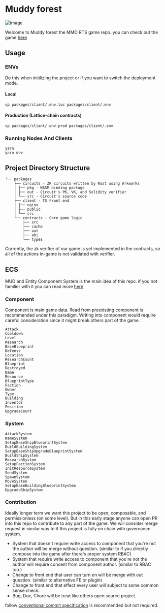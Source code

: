 # Muddy forest

![image](https://user-images.githubusercontent.com/11013287/216083359-0c5f49f3-0291-4417-b95d-21ea5e7c7906.png)

Welcome to Muddy forest the MMO RTS game repo. you can check out the game [here](https://muddyforest.tetrationlab.com/)

## Usage

### ENVs

Do this when initilizing the project or if you want to switch the deployment mode.

#### Local

```
cp packages/client/.env.loc packages/client/.env
```

#### Production (Lattice-chain contracts)

```
cp packages/client/.env.prod packages/client/.env
```

### Running Nodes And Clients

```
yarn
yarn dev
```

## Project Directory Structure

```
└── packages
    ├── circuits - ZK circuits written by Rust using Arkworks
    │ ├── pkg - WASM binding package
    │ ├── out - Circuit's PK, VK, and Solidity verifier
    │ └── src - Circuit's source code
    ├── client - TS Front end
    │ ├── nginx
    │ ├── public
    │ └── src
    └── contracts - Core game logic
        ├── src
        ├── cache
        ├── out
        ├── abi
        └── types
```

Currently, the zk verifier of our game is yet implemented in the contracts, so all of the actions in-game is not validated with verifier.

## ECS

MUD and Entity Component System is the main idea of this repo. if you not familier with it you can read more [here](https://mud.dev/)

### Component

Component is main game data. Read from preexisting component is recommended under this paradigm. Writing into component would require careful consideration since it might break others part of the game.

```
Attack
Cooldown
Level
Research
BaseBlueprint
Defense
Location
ResearchCount
Blueprint
Destroyed
Name
Resource
BlueprintType
Faction
Owner
Type
Building
Inventor
Position
UpgradeCount
```

### System

```
AttackSystem
NameSystem
SetupBaseShipBlueprintSystem
BuildBuildingSystem
SetupBaseShipUpgradeBlueprintSystem
BuildShipSystem
ResearchSystem
SetupFactionSystem
InitResourceSystem
SendSystem
SpawnSystem
MoveSystem
SetupBaseBuildingBlueprintSystem
UpgradeShipSystem
```

### Contribution

Ideally longer term we want this project to be open, composable, and permissionless (on some level). But in this early stage anyone can open PR into this repo to contribute to any part of the game. We will consider merge request in similar way to if this project is fully on chain with governance system.

- System that doesn't require write access to component that you're not the author will be merge without question. (similar to if you directly compose into the game after there's proper system RBAC)
- System that require write access to component that you're not the author will require concent from component author. (similar to RBAC too.)
- Change to front end that user can turn on will be merge with out question. (similar to alternative FE or plugin)
- Change to front end that effect every user will subject to some common sense check.
- Bug, Doc, Chore will be treat like others open source project.

follow [conventional commit specification](https://www.conventionalcommits.org/en/v1.0.0/) is recommended but not required.


